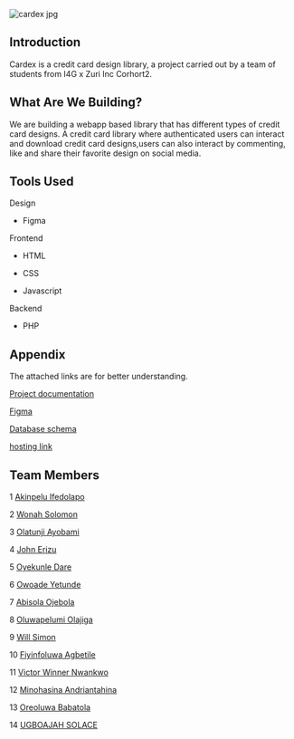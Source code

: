 ![cardex jpg](https://user-images.githubusercontent.com/109958285/206217528-e5137d65-1120-41b2-9b61-432d5a19f49b.jpeg)

## Introduction

Cardex is a credit card design library, a project carried
out by a team of students from I4G x Zuri Inc Corhort2.

## What Are We Building?

We are building a webapp based library that has different types of credit card
designs.
A credit card library where authenticated users can interact and download credit card designs,users can also interact by commenting,
like and share their favorite design on social media.

## Tools Used

Design

- Figma

Frontend

- HTML

- CSS

- Javascript

Backend

- PHP

## Appendix

The attached links are for better understanding.

[Project documentation](https://docs.google.com/document/d/1C49TpRLUwrwKEld5i5nsuVUC1defa0V-poB04tOSnqE/edit)

[Figma](https://www.figma.com/file/do7Ne8ggW8jVmIVHpbhwK5/DESIGN-SKETCH?node-id=81%3A34&t=Hxm7DbuKTa6yATo8-1)

[Database schema](https://www.figma.com/file/azGyCYE2udRMgLFG0PX5UO/Cardex-Mood-Board)

[hosting link](https://zuriteamgiraffew2-project.000webhostapp.com/)

## Team Members

1 [Akinpelu Ifedolapo](https://github.com/Ifedolap)

2 [Wonah Solomon](https://github.com/macrokins)

3 [Olatunji Ayobami](https://github.com/haywhyvilla)

4 [John Erizu](https://github.com/ghandiii)

5 [Oyekunle Dare](https://github.com/OyekunleDare)

6 [Owoade Yetunde](https://github.com/Y-ade)

7 [Abisola Ojebola](https://github.com/nigelito-a)

8 [Oluwapelumi Olajiga ](https://github.com/OluwapelumiOlajiga)

9 [Will Simon ](https://github.com/Shimnom1)

10 [ Fiyinfoluwa Agbetile](https://github.com/Agbetilefiyin)

11 [Victor Winner Nwankwo](https://github.com/victor-winner)

12 [Minohasina Andriantahina](https://github.com/Minohasina)

13 [Oreoluwa Babatola](https://github.com/Oreoluwa-B)

14 [UGBOAJAH SOLACE](https://github.com/USolace)
